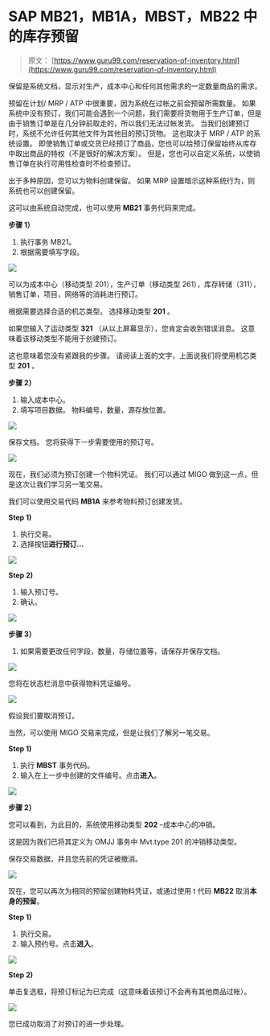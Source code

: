 # SAP MB21，MB1A，MBST，MB22 中的库存预留

> 原文： [https://www.guru99.com/reservation-of-inventory.html](https://www.guru99.com/reservation-of-inventory.html)

保留是系统文档，显示对生产，成本中心和任何其他需求的一定数量商品的需求。

预留在计划/ MRP / ATP 中很重要，因为系统在过帐之前会预留所需数量。 如果系统中没有预订，我们可能会遇到一个问题，我们需要将货物用于生产订单，但是由于销售订单是在几分钟前取走的，所以我们无法过帐发货。 当我们创建预订时，系统不允许任何其他文件为其他目的预订货物。 这也取决于 MRP / ATP 的系统设置。 即使销售订单或交货已经预订了商品，您也可以给预订保留始终从库存中取出商品的特权（不是很好的解决方案）。 但是，您也可以自定义系统，以使销售订单在执行可用性检查时不检查预订。

出于多种原因，您可以为物料创建保留。 如果 MRP 设置暗示这种系统行为，则系统也可以创建保留。

这可以由系统自动完成，也可以使用 **MB21** 事务代码来完成。

**步骤 1）**

1.  执行事务 MB21。
2.  根据需要填写字段。

[![](img/bc2cb5620b8be01608c6dbf61c66e7a5.png)](/images/sap/2013/05/052113_0555_33Reservati1.png)

可以为成本中心（移动类型 201），生产订单（移动类型 261），库存转储（311），销售订单，项目，网络等的消耗进行预订。

根据需要选择合适的机芯类型。 选择移动类型 **201** 。

如果您输入了运动类型 **321** （从以上屏幕显示），您肯定会收到错误消息。 这意味着该移动类型不能用于创建预订。

这也意味着您没有紧跟我的步骤。 请阅读上面的文字，上面说我们将使用机芯类型 **201** 。

**步骤 2）**

1.  输入成本中心。
2.  填写项目数据。 物料编号，数量，源存放位置。

[![](img/852b77f6b4f85e127a9d0ea8c5e44294.png)](/images/sap/2013/05/052113_0555_33Reservati2.png)

保存文档。 您将获得下一步需要使用的预订号。

[![](img/b71c57e8e678c5c93425156c16d0e47c.png)](/images/sap/2013/05/052113_0555_33Reservati3.png)

现在，我们必须为预订创建一个物料凭证。 我们可以通过 MIGO 做到这一点，但是这次让我们学习另一笔交易。

我们可以使用交易代码 **MB1A** 来参考物料预订创建发货。

**Step 1)**

1.  执行交易。
2.  选择按钮**进行预订...**

[![](img/0f47bfea7d59a60de3617e85dd3f988f.png)](/images/sap/2013/05/052113_0555_33Reservati4.png)

**Step 2)**

1.  输入预订号。
2.  确认。

[![](img/687fd1667b99efc0f7b97249a4afe059.png)](/images/sap/2013/05/052113_0555_33Reservati5.png)

**步骤 3）**

1.  如果需要更改任何字段，数量，存储位置等，请保存并保存文档。

[![](img/ba86a40aae27ebbca1efcc20bdfea79f.png)](/images/sap/2013/05/052113_0555_33Reservati6.png)

您将在状态栏消息中获得物料凭证编号。

[![](img/bb655f802bd2fcaef91373dcbf2eb6fa.png)](/images/sap/2013/05/052113_0555_33Reservati7.png)

假设我们要取消预订。

当然，可以使用 MIGO 交易来完成，但是让我们了解另一笔交易。

**Step 1)**

1.  执行 **MBST** 事务代码。
2.  输入在上一步中创建的文件编号。点击**进入**。

[![](img/86ca432a4e2b54dade35645c49bb1c90.png)](/images/sap/2013/05/052113_0555_33Reservati8.png)

**步骤 2）**

您可以看到，为此目的，系统使用移动类型 **202** –成本中心的冲销。

这是因为我们已将其定义为 OMJJ 事务中 Mvt.type 201 的冲销移动类型。

保存交易数据，并且您先前的凭证被撤消。

[![](img/097c55f0c86b0f021ac242a15be41c85.png)](/images/sap/2013/05/052113_0555_33Reservati9.png)

现在，您可以再次为相同的预留创建物料凭证，或通过使用 t 代码 **MB22** 取消**本身的预留**。

**Step 1)**

1.  执行交易。
2.  输入预约号。点击**进入**。

[![](img/f1e73765e8992d77089b22ba538152f5.png)](/images/sap/2013/05/052113_0555_33Reservati10.png)

**Step 2)**

单击复选框，将预订标记为已完成（这意味着该预订不会再有其他商品过帐）。

[![](img/71b8fb21c83e9cf6e0c0df946ccfc445.png)](/images/sap/2013/05/052113_0555_33Reservati11.png)

您已成功取消了对预订的进一步处理。